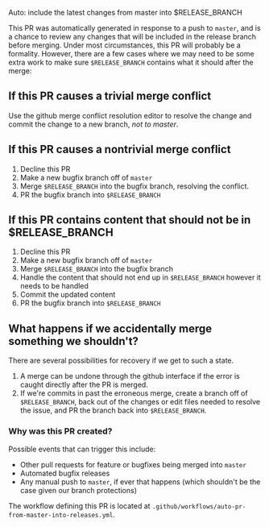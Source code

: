 Auto: include the latest changes from master into $RELEASE_BRANCH

This PR was automatically generated in response to a push to `master`,
and is a chance to review any changes that will be included in the release
branch before merging.  Under most circumstances, this PR will probably be
a formality.  However, there are a few cases where we may need to be some
extra work to make sure `$RELEASE_BRANCH` contains what it should after the
merge:

## If this PR causes a trivial merge conflict

Use the github merge conflict resolution editor to resolve the change and
commit the change to a new branch, *not to master*.

## If this PR causes a nontrivial merge conflict

1. Decline this PR
2. Make a new bugfix branch off of `master`
3. Merge `$RELEASE_BRANCH` into the bugfix branch, resolving the conflict.
4. PR the bugfix branch into `$RELEASE_BRANCH`

## If this PR contains content that should not be in $RELEASE_BRANCH

1. Decline this PR
2. Make a new bugfix branch off of `master`
3. Merge `$RELEASE_BRANCH` into the bugfix branch
4. Handle the content that should not end up in `$RELEASE_BRANCH` however it
   needs to be handled
5. Commit the updated content
6. PR the bugfix branch into `$RELEASE_BRANCH`

## What happens if we accidentally merge something we shouldn't?

There are several possibilities for recovery if we get to such a state.

1. A merge can be undone through the github interface if the error is caught
   directly after the PR is merged.
2. If we're commits in past the erroneous merge, create a branch off of
   `$RELEASE_BRANCH`, back out of the changes or edit files needed to resolve
   the issue, and PR the branch back into `$RELEASE_BRANCH`.

### Why was this PR created?

Possible events that can trigger this include:

* Other pull requests for feature or bugfixes being merged into `master`
* Automated bugfix releases
* Any manual push to `master`, if ever that happens (which shouldn't be the
  case given our branch protections)

The workflow defining this PR is located at
`.github/workflows/auto-pr-from-master-into-releases.yml`.

